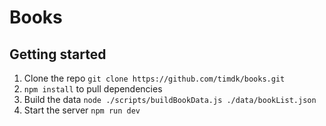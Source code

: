 # Books
## Getting started
1. Clone the repo `git clone https://github.com/timdk/books.git`
2. `npm install` to pull dependencies
3. Build the data `node ./scripts/buildBookData.js ./data/bookList.json`
4. Start the server `npm run dev`
